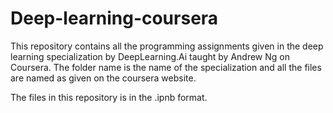 # Deep-learning-coursera

This repository contains all the programming assignments given in the deep learning specialization by DeepLearning.Ai taught by Andrew Ng on Coursera. The folder name is the name of the specialization and all the files are named as given on the coursera website.

The files in this repository is in the .ipnb format. 
